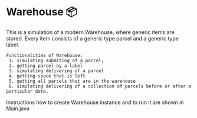 # Warehouse 📦

This is a simulation of a modern Warehouse, where generic items are stored. Every item consists of a generic type parcel and a generic type label. 

    Functionalities of Warehouse:
     1. simulating submiting of a parcel;
     2. getting parcel by a label
     3. simulating delivering of a parcel
     4. getting space that is left
     5. getting all parcels that are in the warehouse
     6. simulating delivering of a collection of parcels before or after a particular date.
     
Instructions how to create Warehouse instance and to run it are shown in Main.java
